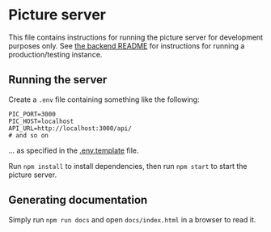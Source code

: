 # Picture server

This file contains instructions for running the picture server for development purposes only.
See [the backend README](../README.md) for instructions for running a production/testing instance.

## Running the server

Create a `.env` file containing something like the following:

```dotenv
PIC_PORT=3000
PIC_HOST=localhost
API_URL=http://localhost:3000/api/
# and so on
```

... as specified in the [.env.template](.env.template) file.

Run `npm install` to install dependencies, then run `npm start` to start the picture server.

## Generating documentation

Simply run `npm run docs` and open `docs/index.html` in a browser to read it.
